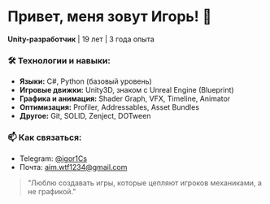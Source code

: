 # Привет, меня зовут Игорь! 👋

**Unity-разработчик** | 19 лет | 3 года опыта  

### 🛠️ Технологии и навыки:
- **Языки:** C#, Python (базовый уровень)
- **Игровые движки:** Unity3D, знаком с Unreal Engine (Blueprint)
- **Графика и анимация:** Shader Graph, VFX, Timeline, Animator
- **Оптимизация:** Profiler, Addressables, Asset Bundles
- **Другое:** Git, SOLID, Zenject, DOTween

### 📫 Как связаться:
- Telegram: [@igor1Cs](https://t.me/igor1Cs)  
- Почта: aim.wtf1234@gmail.com  

> "Люблю создавать игры, которые цепляют игроков механиками, а не графикой." 

